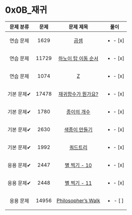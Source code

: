 # 0x0B_재귀
| 문제 분류 | 문제 | 문제 제목 | 풀이 |
| :--: | :--: | :--: | :--: |
| 연습 문제 | 1629 | [곱셈](https://www.acmicpc.net/problem/1629) | <ul><li>- [x] </li></ul> |
| 연습 문제 | 11729 | [하노이 탑 이동 순서](https://www.acmicpc.net/problem/11729) | <ul><li>- [x] </li></ul> |
| 연습 문제 | 1074 | [Z](https://www.acmicpc.net/problem/1074) | <ul><li>- [x] </li></ul> |
| 기본 문제✔ | 17478 | [재귀함수가 뭔가요?](https://www.acmicpc.net/problem/17478) | <ul><li>- [x] </li></ul> |
| 기본 문제✔ | 1780 | [종이의 개수](https://www.acmicpc.net/problem/1780) | <ul><li>- [x] </li></ul> |
| 기본 문제✔ | 2630 | [색종이 만들기](https://www.acmicpc.net/problem/2630) | <ul><li>- [x] </li></ul> |
| 기본 문제✔ | 1992 | [쿼드트리](https://www.acmicpc.net/problem/1992) | <ul><li>- [x] </li></ul> |
| 응용 문제✔ | 2447 | [별 찍기 - 10](https://www.acmicpc.net/problem/2447) | <ul><li>- [x] </li></ul> |
| 응용 문제✔ | 2448 | [별 찍기 - 11](https://www.acmicpc.net/problem/2448) | <ul><li>- [x] </li></ul> |
| 응용 문제 | 14956 | [Philosopher’s Walk](https://www.acmicpc.net/problem/14956) | <ul><li>- [ ] </li></ul> |
